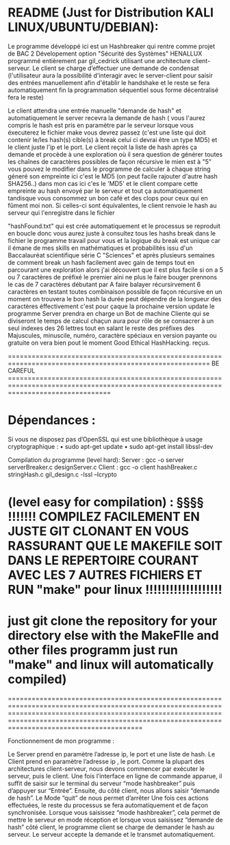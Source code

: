 # README (Just for Distribution KALI LINUX/UBUNTU/DEBIAN):

Le programme développé ici est un Hashbreaker qui rentre comme projet de BAC 2 Dévelopement option "Sécurité des Systèmes" HENALLUX programmé entièrement par gil_cedrick utilisant une architecture client-serveur. Le
client se charge d’effectuer une demande de condensat (l'utilisateur aura la possibilité d'interagir avec le server-client pour saisir des entrées manuellement afin d'établir le handshake et le reste se fera automatiquement fin la programmation séquentiel sous forme décentralisé fera le reste)

Le client attendra une entrée manuelle "demande de hash" et automatiquement le server recevra la demande de hash ( vous l'aurez compris le hash est pris en paramètre par le serveur lorsque vous éxecuterez le fichier make vous devrez passez <ip> <port> <list hash> (c'est une liste qui doit contenir le/les hash(s) cible(s) à break celui ci devrai être un type MD5) et le client juste l'ip et le port. Le client reçoit la liste de hash après ça demande et procède à une exploration où il sera question de générer toutes les chaînes de caractères possibles de façon récursive le mien est à "5" vous pouvez le modifier dans le programme de calculer à chaque string géneré son empreinte ici c'est le MD5 (on peut facile rajouter d'autre hash SHA256..) dans mon cas ici c'es le 'MD5' et le client compare cette empreinte au hash envoyé par le serveur et tout ça automatiquement tandisque vous consommez un bon café et des clops pour ceux qui en fûment moi non. Si celles-ci sont équivalentes, le client renvoie le hash au serveur qui l'enregistre dans le fichier 

"hashFound.txt" qui est crée automatiquement  et le processus se reproduit en boucle donc vous aurez juste à consultez tous les hashs break dans le fichier le programme travail pour vous et la logique du break est unique car il émane de mes skills en mathématiques et probabilités issu d'un Baccalauréat scientifique série C "Sciences" et après plusieurs semaines de comment break un hash facilement avec gain de temps tout en parcourant une exploration alors j'ai découvert que il est plus facile si on a 5 ou 7 caractères de préfixé le premier aini ne plus le faire bouger prennons le cas de 7 caractères débutant par A faire balayer récursirvement 6 caractères en testant toutes combinaison possible de façon récursive en un moment on trouvera le bon hash la durée peut dépendre de la longueur des caractères éffectivement c'est pour çaque la prochaine version update le programme Server prendra en charge un Bot de machine Cliente qui se diviseront le temps de calcul chaçun aura pour rôle de se consacrer à un seul indexes des 26 lettres tout en salant le reste des préfixes des Majuscules, minuscile, numéro, caractère spéciaux en version payante ou gratuite on vera bien pout le moment Good Ethical HashHacking. 
reçus.

========================================================================================================= BE CAREFUL ======================================================================================================================================
# Dépendances :

Si vous ne disposez pas d’OpenSSL qui est une bibliothèque à usage cryptographique :
    • sudo apt-get update
    • sudo apt-get install libssl-dev

Compilation du programme (level hard):
Server : gcc -o server serverBreaker.c designServer.c
Client : gcc -o client hashBreaker.c stringHash.c gil_design.c -lssl –lcrypto

# (level easy for compilation) : §§§§ !!!!!!!   COMPILEZ FACILEMENT EN JUSTE GIT CLONANT EN VOUS RASSURANT QUE LE MAKEFILE SOIT DANS LE REPERTOIRE COURANT AVEC LES 7 AUTRES FICHIERS ET RUN "make" pour linux !!!!!!!!!!!!!!!!!!!

# just git clone the repository for your directory else with the MakeFIle and other files programm just run "make" and linux will automatically compiled)

==========================================================================================================================================================================================================================================================

Fonctionnement de mon programme :

Le Server prend en paramètre l’adresse ip, le port et une liste de hash.
Le Client prend en paramètre l’adresse ip , le port.
Comme la plupart des architectures client-serveur, nous devons commencer par exécuter le serveur, puis le client.
Une fois l’interface en ligne de commande apparue, il suffit de saisir sur le terminal du serveur “mode hashbreaker” puis d’appuyer sur “Entrée”. Ensuite, du côté client, nous allons saisir “demande de hash”.
Le Mode “quit” de nous permet d’arrêter
Une fois ces actions effectuées, le reste du processus se fera automatiquement et de façon synchronisée. Lorsque vous saisissez “mode hashbreaker”, cela permet de mettre le serveur en mode réception et lorsque vous saisissez “demande de hash” côté client, le programme client se charge de demander le hash au serveur. Le serveur accepte la demande et le transmet automatiquement.
